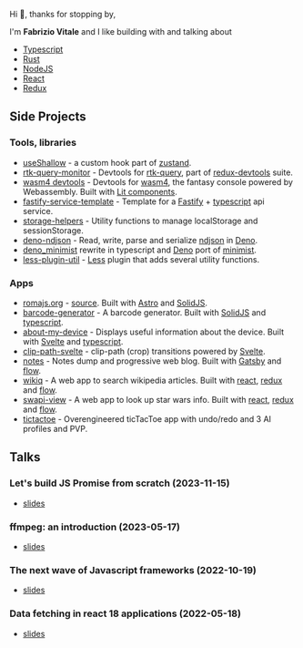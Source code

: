 Hi 👋, thanks for stopping by, <br/>

I'm **Fabrizio Vitale** and I like building with and talking about

- [Typescript](https://www.typescriptlang.org/)
- [Rust](https://www.rust-lang.org/)
- [NodeJS](https://nodejs.org/en/)
- [React](https://reactjs.org/)
- [Redux](https://redux.js.org/)

## Side Projects

### Tools, libraries

- [useShallow](https://docs.pmnd.rs/zustand/guides/prevent-rerenders-with-use-shallow) - a custom hook part of [zustand](https://docs.pmnd.rs/zustand/getting-started/introduction).
- [rtk-query-monitor](https://www.npmjs.com/package/@redux-devtools/rtk-query-monitor) - Devtools for [rtk-query](https://redux-toolkit.js.org/rtk-query/overview), part of [redux-devtools](https://github.com/reduxjs/redux-devtools) suite.
- [wasm4 devtools](https://github.com/aduros/wasm4/tree/main/devtools/web) - Devtools for [wasm4](https://wasm4.org/), the fantasy console powered by Webassembly. Built with [Lit components](https://lit.dev/).
- [fastify-service-template](https://github.com/FaberVitale/fastify-service-template) - Template for a [Fastify](https://www.fastify.io/) + [typescript](https://www.typescriptlang.org/) api service.
- [storage-helpers](https://github.com/FaberVitale/storage-helpers) - Utility functions to manage localStorage and sessionStorage.
- [deno-ndjson](https://github.com/FaberVitale/deno-ndjson) - Read, write, parse and serialize [ndjson](http://ndjson.org/) in [Deno](https://deno.land/).
- [deno_minimist](https://github.com/FaberVitale/deno_minimist) rewrite in typescript and [Deno](https://deno.land/) port of [minimist](https://www.npmjs.com/package/minimist).
- [less-plugin-util](https://github.com/FaberVitale/less-plugin-util) - [Less](https://lesscss.org/) plugin that adds several utility functions.

### Apps

- [romajs.org](https://romajs.org/) - [source](https://github.com/Roma-JS/roma-js-on-astro). Built with [Astro](https://astro.build/) and [SolidJS](https://www.solidjs.com/).
- [barcode-generator](https://fabervitale.github.io/solid-bricks/examples/barcode-generator/) - A barcode generator. Built with [SolidJS](https://www.solidjs.com/) and [typescript](https://www.typescriptlang.org/).
- [about-my-device](https://about-my-device.netlify.app/) - Displays useful information about the device. Built with [Svelte](https://svelte.dev/) and [typescript](https://www.typescriptlang.org/).
- [clip-path-svelte](https://clip-path-svelte.netlify.app) - clip-path (crop) transitions powered by [Svelte](https://svelte.dev/).
- [notes](https://fabervitale.github.io/notes/) - Notes dump and progressive web blog. Built with [Gatsby](https://www.gatsbyjs.com/) and [flow](https://flow.org/).
- [wikiq](https://wikiq.netlify.app/) - A web app to search wikipedia articles. Built with [react](https://reactjs.org/), [redux](https://redux.js.org/) and [flow](https://flow.org/).
- [swapi-view](https://fabervitale.github.io/swapi-view/#/) - A web app to look up star wars info. Built with [react](https://reactjs.org/), [redux](https://redux.js.org/) and [flow](https://flow.org/).
- [tictactoe](https://fabervitale.github.io/tictactoe/) - Overengineered ticTacToe app with undo/redo and 3 AI profiles and PVP.

## Talks

### Let's build JS Promise from scratch (2023-11-15)

- [slides](https://build-js-promise.netlify.app/1)

### ffmpeg: an introduction (2023-05-17)

- [slides](https://ffmpeg-talk-js.netlify.app/1)

### The next wave of Javascript frameworks (2022-10-19) 

- [slides](https://next-wave-fw-slides.netlify.app/1)

### Data fetching in react 18 applications (2022-05-18)

- [slides](https://data-fetching-in-react-18-apps.netlify.app/#0)

